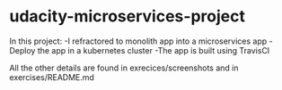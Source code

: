 # udacity-microservices-project
In this project:
-I refractored to monolith app into a microservices app
-Deploy the app in a kubernetes cluster
-The app is built using TravisCI

All the other details are found in exrecices/screenshots and in exercises/README.md
